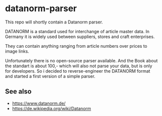 # datanorm-parser

This repo will shortly contain a Datanorm parser.

DATANORM is a standard used for interchange of article master data.
In Germany it is widely used between suppliers, stores and craft enterprises.

They can contain anything ranging from article numbers over prices to image links. 

Unfortunately there is no open-source parser available. And the Book about the standart is about 100,- which will also not parse your data, but is only for developers.
So i decided to reverse-engineer the DATANORM format and started a first version of a simple parser.



## See also

- https://www.datanorm.de/
- https://de.wikipedia.org/wiki/Datanorm
